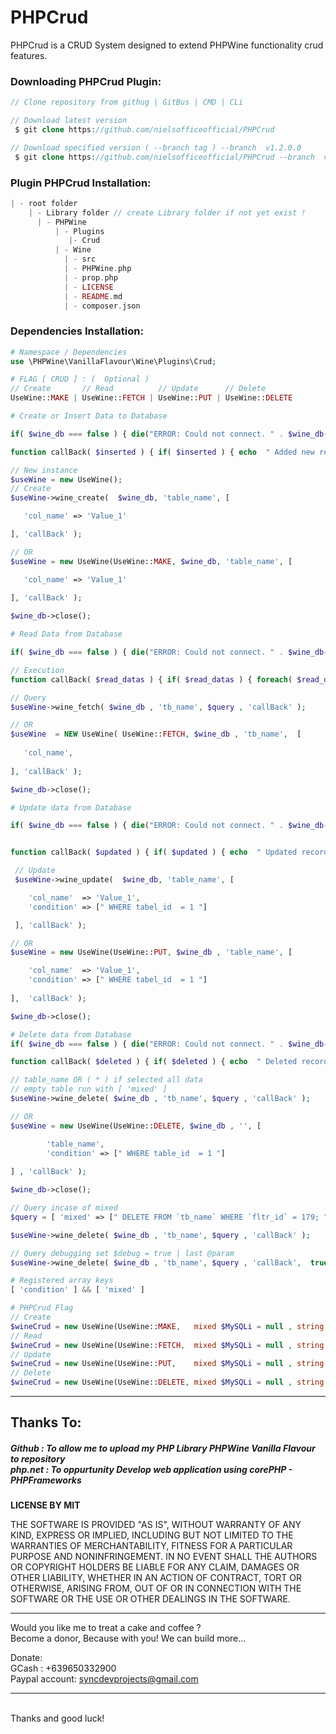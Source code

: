 # PHPCrud
PHPCrud is a CRUD System designed to extend PHPWine functionality crud features.
<br >
<h3>Downloading PHPCrud Plugin:</h3>
 
```PHP
// Clone repository from githug | GitBus | CMD | CLi

// Download latest version 
 $ git clone https://github.com/nielsofficeofficial/PHPCrud

// Download specified version ( --branch tag ) --branch  v1.2.0.0 
 $ git clone https://github.com/nielsofficeofficial/PHPCrud --branch  v1.2.0.4
```
<h3>Plugin PHPCrud Installation:</h3>

```PHP
| - root folder
    | - Library folder // create Library folder if not yet exist !
      | - PHPWine
          | - Plugins
             |- Crud
          | - Wine
            | - src
            | - PHPWine.php
            | - prop.php
            | - LICENSE
            | - README.md
            | - composer.json        
```
<h3>Dependencies Installation:</h3>

```PHP
# Namespace / Dependencies
use \PHPWine\VanillaFlavour\Wine\Plugins\Crud;
```
```PHP
# FLAG [ CRUD ] : (  Optional ) 
// Create       // Read          // Update      // Delete 
UseWine::MAKE | UseWine::FETCH | UseWine::PUT | UseWine::DELETE
```

```PHP
# Create or Insert Data to Database

if( $wine_db === false ) { die("ERROR: Could not connect. " . $wine_db->connect_error); }

function callBack( $inserted ) { if( $inserted ) { echo  " Added new record! "; } }

// New instance
$useWine = new UseWine();
// Create 
$useWine->wine_create(  $wine_db, 'table_name', [

   'col_name' => 'Value_1'

], 'callBack' );

// OR
$useWine = new UseWine(UseWine::MAKE, $wine_db, 'table_name', [

   'col_name' => 'Value_1' 
    
], 'callBack' );

$wine_db->close();
```
```PHP
# Read Data from Database

if( $wine_db === false ) { die("ERROR: Could not connect. " . $wine_db->connect_error); }

// Execution
function callBack( $read_datas ) { if( $read_datas ) { foreach( $read_datas as  $val ) { echo $val["filter"]; }  } }

// Query
$useWine->wine_fetch( $wine_db , 'tb_name', $query , 'callBack' );

// OR
$useWine  = NEW UseWine( UseWine::FETCH, $wine_db , 'tb_name',  [
     
   'col_name',
     
], 'callBack' );

$wine_db->close();
```
```PHP
# Update data from Database

if( $wine_db === false ) { die("ERROR: Could not connect. " . $wine_db->connect_error); }


function callBack( $updated ) { if( $updated ) { echo  " Updated record! "; } }

 // Update 
 $useWine->wine_update(  $wine_db, 'table_name', [

    'col_name'  => 'Value_1',
    'condition' => [" WHERE tabel_id  = 1 "] 

 ], 'callBack' );

// OR
$useWine = new UseWine(UseWine::PUT, $wine_db , 'table_name', [

    'col_name'  => 'Value_1',
    'condition' => [" WHERE tabel_id  = 1 "] 
    
],  'callBack' );

$wine_db->close();
```
```PHP
# Delete data from Database
if( $wine_db === false ) { die("ERROR: Could not connect. " . $wine_db->connect_error); }

function callBack( $deleted ) { if( $deleted ) { echo  " Deleted record! "; } }

// table_name OR ( * ) if selected all data
// empty table run with [ 'mixed' ]
$useWine->wine_delete( $wine_db , 'tb_name', $query , 'callBack' );

// OR
$useWine = new UseWine(UseWine::DELETE, $wine_db , '', [

        'table_name',
        'condition' => [" WHERE table_id  = 1 "] 
    
] , 'callBack' );

$wine_db->close();
```

```php
// Query incase of mixed 
$query = [ 'mixed' => [" DELETE FROM `tb_name` WHERE `fltr_id` = 179; "] ] 

$useWine->wine_delete( $wine_db , 'tb_name', $query , 'callBack' );

// Query debugging set $debug = true | last @param
$useWine->wine_delete( $wine_db , 'tb_name', $query , 'callBack',  true );

# Registered array keys 
[ 'condition' ] && [ 'mixed' ]

# PHPCrud Flag 
// Create
$wineCrud = new UseWine(UseWine::MAKE,   mixed $MySQLi = null , string $db_table = null , array $query = [] , mixed $callback = null, bool $debug = false );
// Read
$wineCrud = new UseWine(UseWine::FETCH,  mixed $MySQLi = null , string $db_table = null , array $query = [] , mixed $callback = null, bool $debug = false );
// Update
$wineCrud = new UseWine(UseWine::PUT,    mixed $MySQLi = null , string $db_table = null , array $query = [] , mixed $callback = null, bool $debug = false );
// Delete
$wineCrud = new UseWine(UseWine::DELETE, mixed $MySQLi = null , string $db_table = null , array $query = [] , mixed $callback = null, bool $debug = false );
```
<hr /> 

<h2>Thanks To:</h2>
<h5>
Github : To allow me to upload my PHP Library PHPWine Vanilla Flavour to repository<br /> 
php.net : To oppurtunity Develop web application using corePHP - PHPFrameworks<br />
</h5>

__LICENSE BY MIT__

THE SOFTWARE IS PROVIDED "AS IS", WITHOUT WARRANTY OF ANY KIND, EXPRESS OR IMPLIED, INCLUDING BUT NOT LIMITED TO THE WARRANTIES OF MERCHANTABILITY, FITNESS FOR A PARTICULAR PURPOSE AND NONINFRINGEMENT. IN NO EVENT SHALL THE AUTHORS OR COPYRIGHT HOLDERS BE LIABLE FOR ANY CLAIM, DAMAGES OR OTHER LIABILITY, WHETHER IN AN ACTION OF CONTRACT, TORT OR OTHERWISE, ARISING FROM, OUT OF OR IN CONNECTION WITH THE SOFTWARE OR THE USE OR OTHER DEALINGS IN THE SOFTWARE.
<br />

<hr />
Would you like me to treat a cake and coffee ? <br />
Become a donor, Because with you! We can build more... 

Donate: <br />
GCash : +639650332900 <br /> 
Paypal account: syncdevprojects@gmail.com
<hr />
<br />
Thanks and good luck! 
